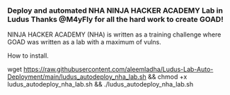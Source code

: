 ### Deploy and automated  NHA NINJA HACKER ACADEMY Lab in Ludus Thanks @M4yFly for all the hard work to create GOAD!

NINJA HACKER ACADEMY (NHA) is written as a training challenge where GOAD was written as a lab with a maximum of vulns.

How to install.

wget https://raw.githubusercontent.com/aleemladha/Ludus-Lab-Auto-Deployment/main/ludus_autodeploy_nha_lab.sh && chmod +x ludus_autodeploy_nha_lab.sh && ./ludus_autodeploy_nha_lab.sh


